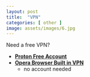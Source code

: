 ```yaml
---
layout: post
title:  "VPN"
categories: [ other ]
image: assets/images/6.jpg
---
```


Need a free VPN?

+ **[Proton Free Account](https://account.protonvpn.com/signup?plan=free)**
+ **[Opera Browser Built in VPN](https://www.opera.com/features/free-vpn)**
    - no account needed
